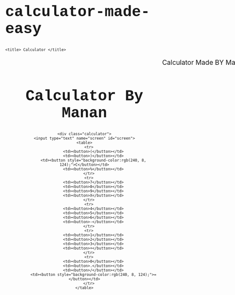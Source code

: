 # calculator-made-easy


<!DOCTYPE html>
<html lang="en">
<head>
    <meta charset="UTF-8">
    <meta http-equiv="X-UA-Compatible" content="IE=edge">
    <meta name="viewport" content="width=device-width, initial-scale=1.0">
    
    <title> Calculator </title>
<style>
.container{
    text-align: center;
    margin-top:  25px;
}
table{
    margin:auto;
}

input{
    border-radius: 21px;
    border: 20px solid #798fbe;
    font-size:34px;
    height: 65px;
    width: 456px;
}

button{
 background: chartreuse;
 border-radius: 40px;
 font-size: 40px;
 width: 102px;
    height: 90px;
    margin: 6px;
}
.calculator{
    border: 4px solid #0feb3f60;
    background-color: #0a0a0a;
    padding: 23px;
    border-radius: 53px;
    display: inline-block;
}
h1{
    font-size: 48px;
    font-family: 'Courier New', Courier, monospace;
}
body{
    background-image: url('https://encrypted-tbn0.gstatic.com/images?q=tbn:ANd9GcQPpXYf1nqgjroWtc_ZtJjpY3VjuHp_JZkiTA&usqp=CAU');
background-size: 100%;
}
p{
    font-size: 30px;
}
    p {
    animation-duration: 5s;
    animation-name: slidein;
  }
  
  @keyframes slidein {
    from {
      font-size: 150%;
         margin-left: 100%;
      width: 300%;
    }
  
    
  
    to {
      font-size: 150%;
      margin-left: 0%;
      width: 100%;
    }
  }
</style>
</head>
<body>
    <p>Calculator Made BY Manan Gupta..</p>
    <div class="container">
    <h1> Calculator By Manan</h1>

    <div class="calculator">
    <input type="text" name="screen" id="screen">
    <table>
        <tr>
            <td><button>(</button></td>
            <td><button>)</button></td>
            <td><button style="background-color:rgb(240, 8, 124);">C</button></td>
            <td><button>%</button></td>
        </tr>
        <tr>
            <td><button>7</button></td>
            <td><button>8</button></td>
            <td><button>9</button></td>
            <td><button>X</button></td>
        </tr>
        <tr>
            <td><button>4</button></td>
            <td><button>5</button></td>
            <td><button>6</button></td>
            <td><button>-</button></td>
        </tr>
        <tr>
            <td><button>1</button></td>
            <td><button>2</button></td>
            <td><button>3</button></td>
            <td><button>+</button></td>
        </tr>
        <tr>
            <td><button>0</button></td>
            <td><button>.</button></td>
            <td><button>/</button></td>
            <td><button style="background-color:rgb(240, 8, 124);">=</button></td>
        </tr>
    </table>
</div>
</div>
</body>
<script>

console.log("calc using js");
let screen = document.getElementById('screen');
buttons = document.querySelectorAll('button');
let screenValue = '';
for (item of buttons) {
    item.addEventListener('click', (e) => {
        buttonText = e.target.innerText;
        console.log('Button text is ', buttonText)
   if(buttonText == 'X'){
       buttonText = '*';
       screenValue += buttonText;
       screen.value = screenValue;
   }
   else if(buttonText == 'C'){
    screenValue = "";
    screen.value = screenValue;
 }
    else if(buttonText == '='){
        screen.value = eval(screenValue);
    }
    else {  
        screenValue += buttonText;
        screen.value = screenValue;
    }
    
    })
}
</script>
</html>
